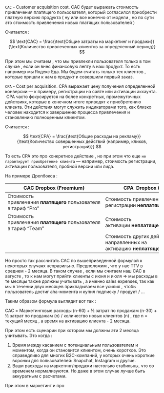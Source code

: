 `CAC` - Customer acquisition cost. CAC будет выражать стоимость привлечения платящего пользователя, который согласился приобрести платную версию продукта ( ну или все конечно от модели , но по сути это стоимость привлечения новых платящих пользователей )

Считается : 

$$
\text{CAC} = \frac{\text{Общие затраты на маркетинг и продажи}}{\text{Количество привлеченных клиентов за определенный период}}
$$

При этом мы считаем , что мы привлекли пользователя только в том случае , если он внес финансовую лепту в наш продукт. То есть например мы Яндекс Еда. Мы будем считать только тех клиентов , которые пришли к нам в продукт и совершили первый заказ. 

`CPA` - Cost per acquisition. CPA выражает цену получения определенной конверсии — к примеру, регистрации на сайте или активации аккаунта.  CPA часто фокусируется на более конкретных, промежуточных действиях, которые в конечном итоге приводят к приобретению клиента. Эти действия могут служить индикаторами того, как близко человек находится к завершению процесса привлечения и становлению полноценным клиентом. 


Считается : 

$$
\text{CPA} = \frac{\text{Общие расходы на рекламу}}{\text{Количество совершенных действий (например, кликов, регистраций)}}
$$


То есть CPA это про конкретное действие , но при этом что еще `не гарантирует приобретение клиента` — например, стоимость регистрации, активации пользователя, пробной версии или лида.

На примере Дропбокса : 

| CAC Dropbox (Freemium)                                          | CPA  Dropbox (Freemium)                                                           |
| --------------------------------------------------------------- | --------------------------------------------------------------------------------- |
| Стоимость привлечения **платящего** пользователя в тариф “Pro”  | Стоимость привлечения и регистрации **неплатящего** пользователя                  |
| Стоимость привлечения **платящего** пользователя в тариф “Team” | Стоимость активации **неплатящего** пользователя                                  |
|                                                                 | Стоимость других действий, направленных на активацию **неплатящего** пользователя |

Но просто так рассчитать CAC по вышеприведенной формулой к некоторых случаях неправильно. Предположим , что у нас TTV в среднем - 2 месяца. В таком случае , если мы считаем наш CAC в августе , то к нам могут прийти клиенты с июня и июля => мы расходы в те месяцы также должны учитывать , а именно sales expenses, так как мы в течении двух месяцев прикладываем все усилия , чтобы пользователь достиг aha-момента и купил подписку / продукт / ... 

Таким образом формула выглядит вот так : 

CAC = Маркетинговые расходы (n-60) + ½ затрат по продажам (n-30) + ½ затрат по продажам (n) / количество новых клиентов (n) , где n = текущий месяц , а время на активацию клиента - 2 месяца. 

При этом есть сценарии при котором мы должны эти 2 месяца учитывать. Это когда : 
1. Время между касанием с потенциальным пользователем и моментом, когда он становится клиентом, очень короткое. Это справедливо для многих B2C-компаний, у которых очень короткие воронки для пользователей: Snapchat, Instagram и другие.
2. Ваши расходы на маркетинг/продажи настолько стабильны, что со временем нормализуются. Но даже в этом случае лучше быть аккуратным с расчетами.

При этом в маркетинг и про



